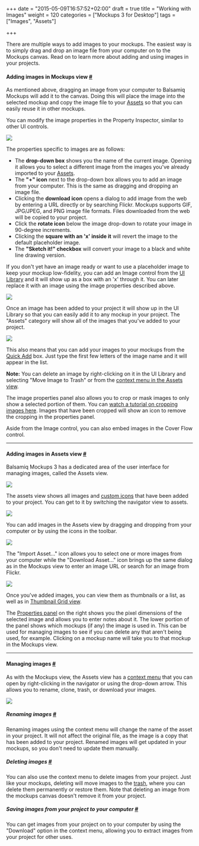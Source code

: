 +++
date = "2015-05-09T16:57:52+02:00"
draft = true
title = "Working with Images"
weight = 120
categories = ["Mockups 3 for Desktop"]
tags = ["Images", "Assets"]

+++

There are multiple ways to add images to your mockups. The easiest way is to simply drag and drop an image file from your computer on to the Mockups canvas. Read on to learn more about adding and using images in your projects.

#### Adding images in Mockups view [#](#mockupsview)

As mentioned above, dragging an image from your computer to Balsamiq Mockups will add it to the canvas. Doing this will place the image into the selected mockup and copy the image file to your [Assets](#assetsview) so that you can easily reuse it in other mockups.

You can modify the image properties in the Property Inspector, similar to other UI controls.

![](http://media.balsamiq.com/img/support/docs/m4d/b3/image-properties.png)

The properties specific to images are as follows:

*   The **drop-down box** shows you the name of the current image. Opening it allows you to select a different image from the images you've already imported to your [Assets](#assetsview).
*   The **"+" icon** next to the drop-down box allows you to add an image from your computer. This is the same as dragging and dropping an image file.
*   Clicking the **download icon** opens a dialog to add image from the web by entering a URL directly or by searching Flickr. Mockups supports GIF, JPG/JPEG, and PNG image file formats. Files downloaded from the web will be copied to your project.
*   Click the **rotate icon** below the image drop-down to rotate your image in 90-degree increments.
*   Clicking the **square with an 'x' inside it** will revert the image to the default placeholder image.
*   The **"Sketch it!" checkbox** will convert your image to a black and white line drawing version.

If you don't yet have an image ready or want to use a placeholder image to keep your mockup low-fidelity, you can add an Image control from the [UI Library](http://support.balsamiq.com/customer/portal/articles/109151#uilibrary) and it will show up as a box with an 'x' through it. You can later replace it with an image using the image properties described above.

![](http://media.balsamiq.com/img/support/docs/m4d/b3/image-default.png)

Once an image has been added to your project it will show up in the UI Library so that you can easily add it to any mockup in your project. The "Assets" category will show all of the images that you've added to your project.

![](http://media.balsamiq.com/img/support/docs/m4d/b3/assets-uilibrary.png)

This also means that you can add your images to your mockups from the [Quick Add](http://support.balsamiq.com/customer/portal/articles/109151#quickadd) box. Just type the first few letters of the image name and it will appear in the list.

**Note:** You can delete an image by right-clicking on it in the UI Library and selecting "Move Image to Trash" or from the [context menu in the Assets view](#managing).

The image properties panel also allows you to crop or mask images to only show a selected portion of them. You can [watch a tutorial on cropping images here](http://support.balsamiq.com/customer/portal/articles/1430586). Images that have been cropped will show an icon to remove the cropping in the properties panel.

Aside from the Image control, you can also embed images in the Cover Flow control.

* * *

#### Adding images in Assets view [#](#assetsview)

Balsamiq Mockups 3 has a dedicated area of the user interface for managing images, called the Assets view.

![](http://media.balsamiq.com/img/support/docs/m4d/b3/assets.png)

The assets view shows all images and [custom icons](http://support.balsamiq.com/customer/portal/articles/110202#custom) that have been added to your project. You can get to it by switching the navigator view to assets.

![](http://media.balsamiq.com/img/support/docs/m4d/b3/assets1.png)

You can add images in the Assets view by dragging and dropping from your computer or by using the icons in the toolbar.

![](http://media.balsamiq.com/img/support/docs/m4d/b3/assets2.png)

The "Import Asset..." icon allows you to select one or more images from your computer while the "Download Asset..." icon brings up the same dialog as in the Mockups view to enter an image URL or search for an image from Flickr.

![](http://media.balsamiq.com/img/support/docs/m4d/b3/add-from-web.png)

Once you've added images, you can view them as thumbnails or a list, as well as in [Thumbnail Grid view](http://support.balsamiq.com/customer/portal/articles/109151#thumbnailgrid).

The [Properties panel](http://support.balsamiq.com/customer/portal/articles/109151#propertiespanel) on the right shows you the pixel dimensions of the selected image and allows you to enter notes about it. The lower portion of the panel shows which mockups (if any) the image is used in. This can be used for managing images to see if you can delete any that aren't being used, for example. Clicking on a mockup name will take you to that mockup in the Mockups view.

* * *

#### Managing images [#](#managing)

As with the Mockups view, the Assets view has a [context menu](http://support.balsamiq.com/customer/portal/articles/109151#contextmenu) that you can open by right-clicking in the navigator or using the drop-down arrow. This allows you to rename, clone, trash, or download your images.

![](http://media.balsamiq.com/img/support/docs/m4d/b3/assets-context-menu.png)

##### Renaming images [#](#renaming)

Renaming images using the context menu will change the name of the asset in your project. It will not affect the original file, as the image is a copy that has been added to your project. Renamed images will get updated in your mockups, so you don't need to update them manually.

##### Deleting images [#](#deleting)

You can also use the context menu to delete images from your project. Just like your mockups, deleting will move images to the [trash](http://support.balsamiq.com/customer/portal/articles/1844131#trash), where you can delete them permanently or restore them. Note that deleting an image from the mockups canvas doesn't remove it from your project.

##### Saving images from your project to your computer [#](#downloading)

You can get images from your project on to your computer by using the "Download" option in the context menu, allowing you to extract images from your project for other uses.